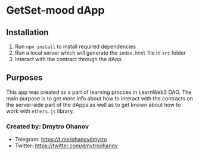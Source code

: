 # GetSet-mood dApp

## Installation 

1. Run `npm install` to install required dependencies
2. Run a local server which will generate the `index.html` file in `src` folder
3. Interact with the contract through the dApp

## Purposes 

This app was created as a part of learning procces in LearnWeb3 DAO. The main purpose is to get more info about how to interact with the contracts on the server-side part of the dApps as well as to get known about how to work with `ethers.js` library.

### Created by: Dmytro Ohanov
* Telegram: https://t.me/ohanovdmytro
* Twitter: https://twitter.com/dmytroohanov
